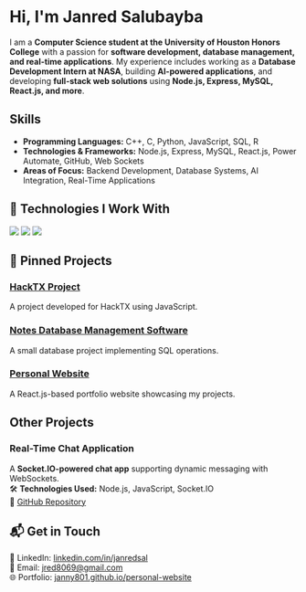 # Hi, I'm Janred Salubayba

I am a **Computer Science student at the University of Houston Honors College** with a passion for **software development, database management, and real-time applications**. My experience includes working as a **Database Development Intern at NASA**, building **AI-powered applications**, and developing **full-stack web solutions** using **Node.js, Express, MySQL, React.js, and more**.


##  Skills
- **Programming Languages:** C++, C, Python, JavaScript, SQL, R
- **Technologies & Frameworks:** Node.js, Express, MySQL, React.js, Power Automate, GitHub, Web Sockets
- **Areas of Focus:** Backend Development, Database Systems, AI Integration, Real-Time Applications

## 🚀 Technologies I Work With  
<img src="https://img.shields.io/badge/C%2B%2B-00599C?style=for-the-badge&logo=c%2B%2B&logoColor=white">  
<img src="https://img.shields.io/badge/JavaScript-F7DF1E?style=for-the-badge&logo=javascript&logoColor=black">  
<img src="https://img.shields.io/badge/MySQL-4479A1?style=for-the-badge&logo=mysql&logoColor=white">  

## 📌 Pinned Projects  

### [HackTX Project](https://github.com/janny801/hacktxproj)  
A project developed for HackTX using JavaScript.  

### [Notes Database Management Software](https://github.com/janny801/smallsqldbprac)  
A small database project implementing SQL operations.  

### [Personal Website](https://github.com/janny801/personal-website)  
A React.js-based portfolio website showcasing my projects.  



##  Other Projects

### **Real-Time Chat Application**  
A **Socket.IO-powered chat app** supporting dynamic messaging with WebSockets.  
🛠 **Technologies Used:** Node.js, JavaScript, Socket.IO  
🔗 [GitHub Repository](https://github.com/janny801/realtime-chat)  


## 📬 Get in Touch  
💼 LinkedIn: [linkedin.com/in/janredsal](https://www.linkedin.com/in/janredsal)  
📧 Email: jred8069@gmail.com  
🌐 Portfolio: [janny801.github.io/personal-website](https://janny801.github.io/personal-website)  
